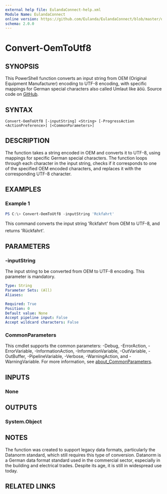 ```yaml
---
external help file: EulandaConnect-help.xml
Module Name: EulandaConnect
online version: https://github.com/Eulanda/EulandaConnect/blob/master/docs/Convert-OemToUtf8.md
schema: 2.0.0
---
```


# Convert-OemToUtf8

## SYNOPSIS
This PowerShell function converts an input string from OEM (Original Equipment Manufacturer) encoding to UTF-8 encoding, with specific mappings for German special characters also called Umlaut like äöü. Source code on [GitHub](https://github.com/Eulanda/EulandaConnect/blob/master/source/public/Convert-OemToUtf8.ps1).

## SYNTAX

```
Convert-OemToUtf8 [-inputString] <String> [-ProgressAction <ActionPreference>] [<CommonParameters>]
```

## DESCRIPTION
The function takes a string encoded in OEM and converts it to UTF-8, using mappings for specific German special characters.  The function loops through each character in the input string, checks if it corresponds to one of the specified OEM encoded characters,  and replaces it with the corresponding UTF-8 character.

## EXAMPLES

### Example 1
```powershell
PS C:\> Convert-OemToUtf8 -inputString 'Rckfahrt'
```

This command converts the input string 'Rckfahrt' from OEM to UTF-8, and returns 'Rückfahrt'.

## PARAMETERS

### -inputString
The input string to be converted from OEM to UTF-8 encoding. This parameter is mandatory.

```yaml
Type: String
Parameter Sets: (All)
Aliases:

Required: True
Position: 0
Default value: None
Accept pipeline input: False
Accept wildcard characters: False
```


### CommonParameters
This cmdlet supports the common parameters: -Debug, -ErrorAction, -ErrorVariable, -InformationAction, -InformationVariable, -OutVariable, -OutBuffer, -PipelineVariable, -Verbose, -WarningAction, and -WarningVariable. For more information, see [about_CommonParameters](http://go.microsoft.com/fwlink/?LinkID=113216).

## INPUTS

### None

## OUTPUTS

### System.Object
## NOTES

The function was created to support legacy data formats, particularly the Datanorm standard, which still requires this type of conversion.  Datanorm is a German data format standard used in the commercial sector, especially in the building and electrical trades.  Despite its age, it is still in widespread use today.

## RELATED LINKS

